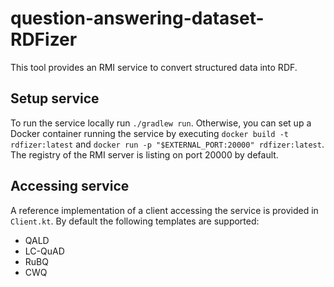 # question-answering-dataset-RDFizer
This tool provides an RMI service to convert structured data into RDF.

## Setup service
To run the service locally run `./gradlew run`. Otherwise, you can set up a Docker container
running the service by executing `docker build -t rdfizer:latest` and 
`docker run -p "$EXTERNAL_PORT:20000" rdfizer:latest`. The registry of the RMI server is
listing on port 20000 by default.

## Accessing service
A reference implementation of a client accessing the service is provided in `Client.kt`.
By default the following templates are supported:
* QALD
* LC-QuAD
* RuBQ
* CWQ